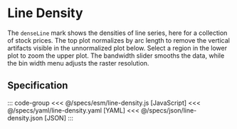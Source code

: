 <script setup>
  import Example from '../components/Example.vue';
  import { reset } from '@uwdata/vgplot';
  reset();
</script>

# Line Density

The `denseLine` mark shows the densities of line series, here for a collection of stock prices.
The top plot normalizes by arc length to remove the vertical artifacts visible in the unnormalized plot below.
Select a region in the lower plot to zoom the upper plot.
The bandwidth slider smooths the data, while the bin width menu adjusts the raster resolution.


<Example spec="/specs/yaml/line-density.yaml" />

## Specification

::: code-group
<<< @/specs/esm/line-density.js [JavaScript]
<<< @/specs/yaml/line-density.yaml [YAML]
<<< @/specs/json/line-density.json [JSON]
:::
